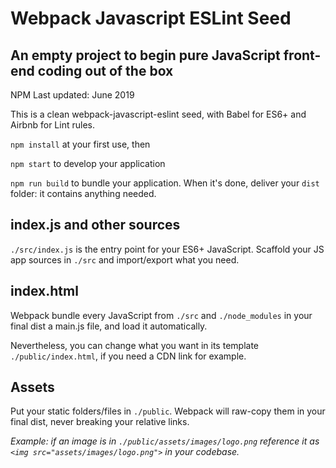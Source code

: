 # Webpack Javascript ESLint Seed

## An empty project to begin pure JavaScript front-end coding out of the box

NPM Last updated: June 2019

This is a clean webpack-javascript-eslint seed, with Babel for ES6+ and Airbnb for Lint rules.

`npm install` at your first use, then

`npm start` to develop your application

`npm run build` to bundle your application. When it's done, deliver your `dist` folder: it contains anything needed.

## index.js and other sources

`./src/index.js` is the entry point for your ES6+ JavaScript. Scaffold your JS app sources in `./src` and import/export what you need.

## index.html

Webpack bundle every JavaScript from `./src` and `./node_modules` in your final dist a main.js file, and load it automatically.

Nevertheless, you can change what you want in its template `./public/index.html`, if you need a CDN link for example.

## Assets

Put your static folders/files in `./public`. Webpack will raw-copy them in your final dist, never breaking your relative links.

_Example: if an image is in `./public/assets/images/logo.png` reference it as `<img src="assets/images/logo.png">` in your codebase._
